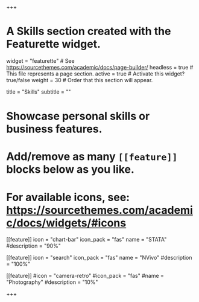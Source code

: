 +++
# A Skills section created with the Featurette widget.
widget = "featurette"  # See https://sourcethemes.com/academic/docs/page-builder/
headless = true  # This file represents a page section.
active = true  # Activate this widget? true/false
weight = 30  # Order that this section will appear.

title = "Skills"
subtitle = ""

# Showcase personal skills or business features.
# 
# Add/remove as many `[[feature]]` blocks below as you like.
# 
# For available icons, see: https://sourcethemes.com/academic/docs/widgets/#icons

[[feature]]
  icon = "chart-bar"
  icon_pack = "fas"
  name = "STATA"
  #description = "90%"
  
[[feature]]
  icon = "search"
  icon_pack = "fas"
  name = "NVivo"
  #description = "100%"  
  
[[feature]]
  #icon = "camera-retro"
  #icon_pack = "fas"
  #name = "Photography"
  #description = "10%"

+++
